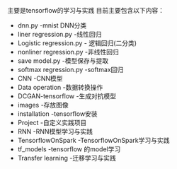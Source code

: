 主要是tensorflow的学习与实践
目前主要包含以下内容：

 - dnn.py  -mnist DNN分类
 - liner regression.py -线性回归
 - Logistic regression.py - 逻辑回归(二分类)
 - nonliner regression.py -非线性回归
 - save model.py -模型保存与提取
 - softmax regression.py -softmax回归
 - CNN -CNN模型
 - Data operation -数据转换操作
 - DCGAN-tensorflow -生成对抗模型
 - images -存放图像
 - installation -tensorflow安装
 - Project -自定义实践项目
 - RNN -RNN模型学习与实践
 - TensorflowOnSpark -TensorflowOnSpark学习与实践
 - tf_models -tensorflow 的model学习
 - Transfer learning -迁移学习与实践
